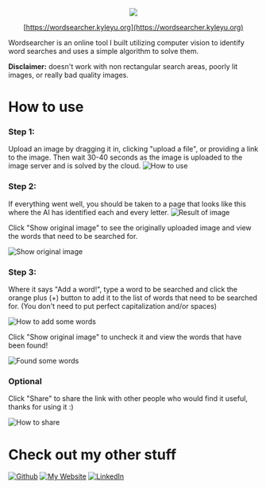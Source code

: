 <div align="center">

<img src="https://cdn.discordapp.com/attachments/200994742782132224/1038190505676259428/logo_with_title.png">

[https://wordsearcher.kyleyu.org](https://wordsearcher.kyleyu.org)

</div>


Wordsearcher is an online tool I built utilizing computer vision to identify word searches and uses a simple algorithm to solve them.

**Disclaimer:** doesn't work with non rectangular search areas, poorly lit images, or really bad quality images.

# How to use

### Step 1:

Upload an image by dragging it in, clicking "upload a file", or providing a link to the image. Then wait 30-40 seconds as the image is uploaded to the image server and is solved by the cloud.
![How to use](https://cdn.discordapp.com/attachments/200994742782132224/1037975221111640114/Screenshot_2022-11-03_232129.png)

### Step 2:

If everything went well, you should be taken to a page that looks like this where the AI has identified each and every letter.
![Result of image](https://cdn.discordapp.com/attachments/200994742782132224/1037976850602917919/Screenshot_2022-11-03_232908.png)

Click "Show original image" to see the originally uploaded image and view the words that need to be searched for.

![Show original image](https://cdn.discordapp.com/attachments/200994742782132224/1037977203289362462/original_image.png)


### Step 3:

Where it says "Add a word!", type a word to be searched and click the orange plus (+) button to add it to the list of words that need to be searched for. (You don't need to put perfect capitalization and/or spaces)

![How to add some words](https://cdn.discordapp.com/attachments/200994742782132224/1038174552603246643/Screenshot_2022-11-04_123449.png)

Click "Show original image" to uncheck it and view the words that have been found!

![Found some words](https://cdn.discordapp.com/attachments/200994742782132224/1038174809676324985/image.png)

### Optional

Click "Share" to share the link with other people who would find it useful, thanks for using it :)

![How to share](https://cdn.discordapp.com/attachments/200994742782132224/1038175119190786129/image.png)


# Check out my other stuff
[![Github](https://img.shields.io/badge/Github-%23181717.svg?style=for-the-badge&logo=github&logoColor=white)](https://github.com/Gystre/)
[![My Website](https://img.shields.io/badge/My%20Website-%2317DEFE.svg?style=for-the-badge&logo=html5&logoColor=white)](https://gystre.github.io)
[![LinkedIn](https://img.shields.io/badge/LinkedIn-%230077B5.svg?logo=linkedin&logoColor=white&style=for-the-badge)](https://linkedin.com/in/kyle-yu-3139a5140/)

